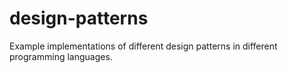 # design-patterns
Example implementations of different design patterns in different programming languages.
